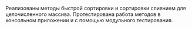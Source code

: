Реализованы методы быстрой сортировки и сортировки слиянием для
целочисленного массива. Протестирована работа методов в консольном
приложении и с помощью модульного тестирования.